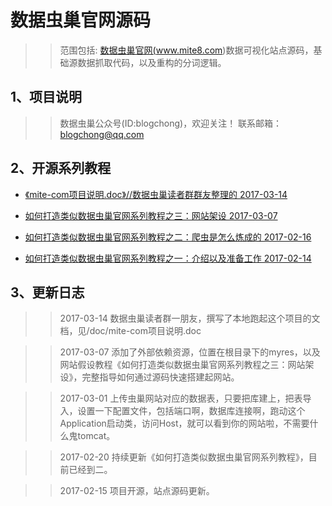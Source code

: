# 数据虫巢官网源码

>> 范围包括: <a href="http://www.mite8.com" target="_blank">数据虫巢官网(www.mite8.com)</a>数据可视化站点源码，基础源数据抓取代码，以及重构的分词逻辑。

## 1、项目说明

>> 数据虫巢公众号(ID:blogchong)，欢迎关注！
>> 联系邮箱：blogchong@qq.com

## 2、开源系列教程

* <a href="https://github.com/blogchong/mite8-com/blob/master/doc/mite-com%E9%A1%B9%E7%9B%AE%E8%AF%B4%E6%98%8E.docx">《mite-com项目说明.doc》//数据虫巢读者群群友整理的  2017-03-14</a>

* <a href="https://mp.weixin.qq.com/s/R6wymwBt4-KBUcPMAM6vDg">如何打造类似数据虫巢官网系列教程之三：网站架设  2017-03-07</a>

* <a href="http://mp.weixin.qq.com/s/k6f1l6kd7EWAO4ziAgK4Tg">如何打造类似数据虫巢官网系列教程之二：爬虫是怎么炼成的  2017-02-16</a>

* <a href="http://mp.weixin.qq.com/s/ij1m7AegCo5I2KyUAHCURg">如何打造类似数据虫巢官网系列教程之一：介绍以及准备工作  2017-02-14</a>

## 3、更新日志

>> 2017-03-14 数据虫巢读者群一朋友，撰写了本地跑起这个项目的文档，见/doc/mite-com项目说明.doc

>> 2017-03-07 添加了外部依赖资源，位置在根目录下的myres，以及网站假设教程《如何打造类似数据虫巢官网系列教程之三：网站架设》，完整指导如何通过源码快速搭建起网站。

>> 2017-03-01 上传虫巢网站对应的数据表，只要把库建上，把表导入，设置一下配置文件，包括端口啊，数据库连接啊，跑动这个Application启动类，访问Host，就可以看到你的网站啦，不需要什么鬼tomcat。

>> 2017-02-20 持续更新《如何打造类似数据虫巢官网系列教程》，目前已经到二。

>> 2017-02-15 项目开源，站点源码更新。
